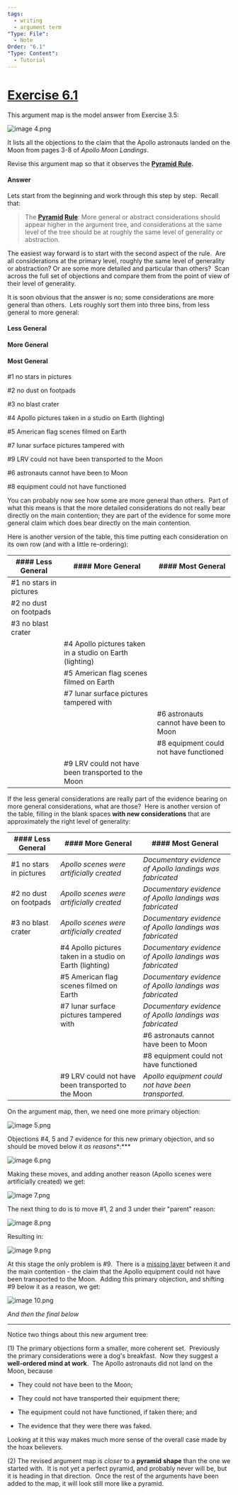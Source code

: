 ```yaml
---
tags:
  - writing
  - argument term
"Type: File":
  - Note
Order: "6.1"
"Type: Content":
  - Tutorial
---
```

# [Exercise 6.1](https://www.rationaleonline.com/explore/en/tutorials/tutorials/Tutorial_6/Exercises/6_1/6_1.htm)

This argument map is the model answer from Exercise 3.5:

![image 4.png](./Exercise%206.1-assets/image%204.png)

It lists all the objections to the claim that the Apollo astronauts landed on the Moon from pages 3-8 of *Apollo Moon Landings*.

Revise this argument map so that it observes the **[Pyramid ](https://app.heptabase.com/8167b54f-d61a-4931-875a-3df1e49cfc74/card/9a8d5ccc-e90f-400a-8afc-c22a5b2f33a2)[Rule](https://app.heptabase.com/8167b54f-d61a-4931-875a-3df1e49cfc74/card/485aa0d6-a680-4f03-921d-76a2462176e2).**

#### Answer

Lets start from the beginning and work through this step by step.  Recall that:

> The **[Pyramid](https://app.heptabase.com/8167b54f-d61a-4931-875a-3df1e49cfc74/card/9a8d5ccc-e90f-400a-8afc-c22a5b2f33a2) [Rule](https://app.heptabase.com/8167b54f-d61a-4931-875a-3df1e49cfc74/card/485aa0d6-a680-4f03-921d-76a2462176e2)**: More general or abstract considerations should appear higher in the argument tree, and considerations at the same level of the tree should be at roughly the same level of generality or abstraction. 

The easiest way forward is to start with the second aspect of the rule.  Are all considerations at the primary level, roughly the same level of generality or abstraction? Or are some more detailed and particular than others?  Scan across the full set of objections and compare them from the point of view of their level of generality.

It is soon obvious that the answer is no; some considerations are more general than others.  Lets roughly sort them into three bins, from less general to more general:



#### Less General

#### More General

#### Most General


\#1 no stars in pictures

\#2 no dust on footpads

\#3 no blast crater



\#4 Apollo pictures taken in a studio on Earth (lighting)

\#5 American flag scenes filmed on Earth

\#7 lunar surface pictures tampered with

\#9 LRV could not have been transported to the Moon

\#6 astronauts cannot have been to Moon

\#8 equipment could not have functioned



You can probably now see how some are more general than others.  Part of what this means is that the more detailed considerations do not really bear directly on the main contention; they are part of the evidence for some more general claim which does bear directly on the main contention.

Here is another version of the table, this time putting each consideration on its own row (and with a little re-ordering):

| #### Less General | #### More General | #### Most General | 
|---|---|---|
| \#1 no stars in pictures |   |   | 
| \#2 no dust on footpads |   |   | 
| \#3 no blast crater |   |   | 
|   | \#4 Apollo pictures taken in a studio on Earth (lighting) |   | 
|   | \#5 American flag scenes filmed on Earth |   | 
|   | \#7 lunar surface pictures tampered with |   | 
|   |   | \#6 astronauts cannot have been to Moon | 
|   |   | \#8 equipment could not have functioned | 
|   | \#9 LRV could not have been transported to the Moon |   | 

If the less general considerations are really part of the evidence bearing on more general considerations, what are those?  Here is another version of the table, filling in the blank spaces **with new considerations** that are approximately the right level of generality:

| #### Less General | #### More General | #### Most General | 
|---|---|---|
| \#1 no stars in pictures | *Apollo scenes were artificially created* | *Documentary evidence of Apollo landings was fabricated* | 
| \#2 no dust on footpads | *Apollo scenes were artificially created* | *Documentary evidence of Apollo landings was fabricated* | 
| \#3 no blast crater | *Apollo scenes were artificially created* | *Documentary evidence of Apollo landings was fabricated* | 
|   | \#4 Apollo pictures taken in a studio on Earth (lighting) | *Documentary evidence of Apollo landings was fabricated* | 
|   | \#5 American flag scenes filmed on Earth | *Documentary evidence of Apollo landings was fabricated* | 
|   | \#7 lunar surface pictures tampered with | *Documentary evidence of Apollo landings was fabricated* | 
|   |   | \#6 astronauts cannot have been to Moon | 
|   |   | \#8 equipment could not have functioned | 
|   | \#9 LRV could not have been transported to the Moon | *Apollo equipment could not have been transported.* | 

On the argument map, then, we need one more primary objection:

![image 5.png](./Exercise%206.1-assets/image%205.png)

Objections #4, 5 and 7 evidence for this new primary objection, and so should be moved below it *as reasons**:***

![image 6.png](./Exercise%206.1-assets/image%206.png)

Making these moves, and adding another reason (Apollo scenes were artificially created) we get:

![image 7.png](./Exercise%206.1-assets/image%207.png)

The next thing to do is to move #1, 2 and 3 under their "parent" reason:

![image 8.png](./Exercise%206.1-assets/image%208.png)

Resulting in:

![image 9.png](./Exercise%206.1-assets/image%209.png)

At this stage the only problem is #9.  There is a [missing layer](https://app.heptabase.com/8167b54f-d61a-4931-875a-3df1e49cfc74/card/dcbce5b9-60a6-4526-8ecc-842dbd633d8a) between it and the main contention - the claim that the Apollo equipment could not have been transported to the Moon.  Adding this primary objection, and shifting #9 below it as a reason, we get:

![image 10.png](./Exercise%206.1-assets/image%2010.png)

*And then the final below*

---

Notice two things about this new argument tree:

(1) The primary objections form a smaller, more coherent set.  Previously the primary considerations were a dog's breakfast.  Now they suggest a **well-ordered mind at work**.  The Apollo astronauts did not land on the Moon, because

- They could not have been to the Moon;

- They could not have transported their equipment there;

- The equipment could not have functioned, if taken there; and

- The evidence that they were there was faked.

Looking at it this way makes much more sense of the overall case made by the hoax believers.

(2) The revised argument map is *closer* to a **pyramid** **shape** than the one we started with.  It is not yet a perfect pyramid, and probably never will be, but it is heading in that direction.  Once the rest of the arguments have been added to the map, it will look still more like a pyramid.